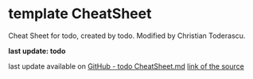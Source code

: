 # template CheatSheet
Cheat Sheet for todo, created by todo.
Modified by Christian Toderascu.

**last update: todo**

last update available on [GitHub - todo CheatSheet.md](https://github.com/Todochris/CheatSheets/blob/main/todo%20CheatSheet.md)
[link of the source](todo)



